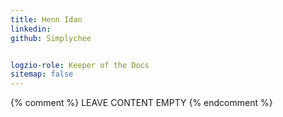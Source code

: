 ```yaml
---
title: Henn Idan
linkedin: 
github: Simplychee 


logzio-role: Keeper of the Docs
sitemap: false
---
```


{% comment %} LEAVE CONTENT EMPTY {% endcomment %}
